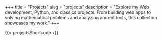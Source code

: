 +++
title = "Projects"
slug = "projects"
description = "Explore my Web development, Python, and classics projects. From building web apps to solving mathematical problems and analyzing ancient texts, this collection showcases my work."
+++

{{< projectsShortcode >}}
